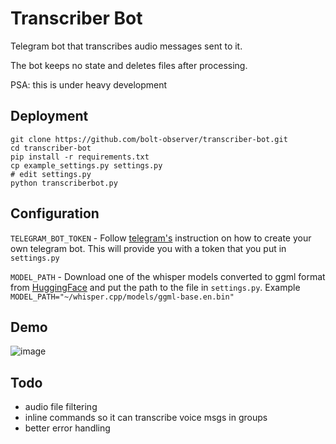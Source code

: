 # Transcriber Bot 
Telegram bot that transcribes audio messages sent to it.

The bot keeps no state and deletes files after processing.

PSA: this is under heavy development

## Deployment
```
git clone https://github.com/bolt-observer/transcriber-bot.git
cd transcriber-bot
pip install -r requirements.txt 
cp example_settings.py settings.py
# edit settings.py
python transcriberbot.py
```

## Configuration
`TELEGRAM_BOT_TOKEN` - Follow [telegram's](https://core.telegram.org/bots#how-do-i-create-a-bot) instruction on how to create your own telegram bot. This will provide you with a token that you put in `settings.py` 

`MODEL_PATH` - Download one of the whisper models converted to ggml format from [HuggingFace](https://huggingface.co/ggerganov/whisper.cpp) and put the path to the file in `settings.py`. Example `MODEL_PATH="~/whisper.cpp/models/ggml-base.en.bin"`

## Demo
![image](https://github.com/bolt-observer/transcriber-bot/assets/4439523/d09c733b-b2f9-4001-a646-44b52848b7d9)

## Todo
- audio file filtering
- inline commands so it can transcribe voice msgs in groups
- better error handling
